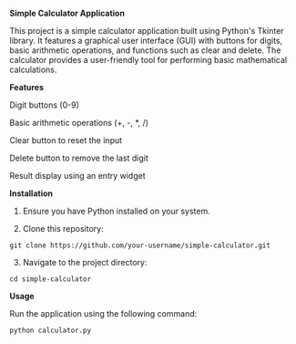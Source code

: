 **Simple Calculator Application**

This project is a simple calculator application built using Python's Tkinter library. It features a graphical user interface (GUI) with buttons for digits, basic arithmetic operations, and functions such as clear and delete. The calculator provides a user-friendly tool for performing basic mathematical calculations.

**Features**

Digit buttons (0-9)

Basic arithmetic operations (+, -, *, /)

Clear button to reset the input

Delete button to remove the last digit

Result display using an entry widget

**Installation**

1. Ensure you have Python installed on your system.

2. Clone this repository:

```git clone https://github.com/your-username/simple-calculator.git```

3. Navigate to the project directory:

```cd simple-calculator```

**Usage**

Run the application using the following command:

```python calculator.py```
